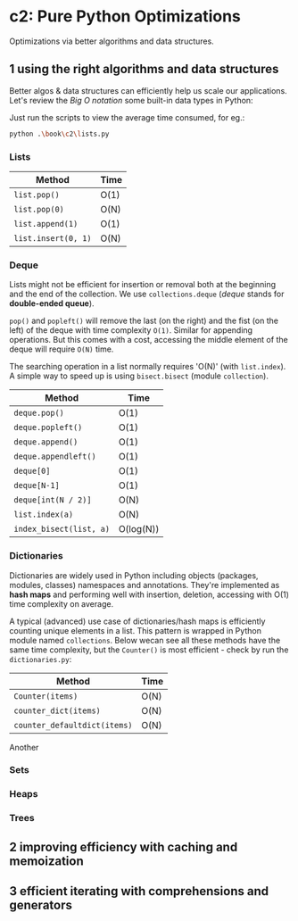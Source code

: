 # c2: Pure Python Optimizations

Optimizations via better algorithms and data structures.

## 1 using the right algorithms and data structures

Better algos & data structures can efficiently help us scale our applications. Let's review the *Big O notation* some built-in data types in Python:

Just run the scripts to view the average time consumed, for eg.:

```bash
python .\book\c2\lists.py
```

### Lists

| Method | Time |
| --- | --- |
| `list.pop()` | O(1) |
| `list.pop(0)` | O(N) |
| `list.append(1)` | O(1) |
| `list.insert(0, 1)` | O(N) |

### Deque

Lists might not be efficient for insertion or removal both at the beginning and the end of the collection. We use `collections.deque` (*deque* stands for **double-ended queue**).

`pop()` and `popleft()` will remove the last (on the right) and the fist (on the left) of the deque with time complexity `O(1)`. Similar for appending operations. But this comes with a cost, accessing the middle element of the deque will require `O(N)` time.

The searching operation in a list normally requires 'O(N)' (with `list.index`). A simple way to speed up is using `bisect.bisect` (module `collection`).

| Method | Time |
| --- | --- |
| `deque.pop()` | O(1) |
| `deque.popleft()` | O(1) |
| `deque.append()` | O(1) |
| `deque.appendleft()` | O(1) |
| `deque[0]` | O(1) |
| `deque[N-1]` | O(1) |
| `deque[int(N / 2)]` | O(N) |
| `list.index(a)` | O(N) |
| `index_bisect(list, a)` | O(log(N)) |

### Dictionaries

Dictionaries are widely used in Python including objects (packages, modules, classes) namespaces and annotations. They're implemented as **hash maps** and performing well with insertion, deletion, accessing with O(1) time complexity on average.

A typical (advanced) use case of dictionaries/hash maps is efficiently counting unique elements in a list. This pattern is wrapped in Python module named `collections`. Below wecan see all these methods have the same time complexity, but the `Counter()` is most efficient - check by run the `dictionaries.py`:

| Method | Time |
| --- | --- |
| `Counter(items)` | O(N) |
| `counter_dict(items)` | O(N) |
| `counter_defaultdict(items)` | O(N) |

Another

### Sets

### Heaps

### Trees

## 2 improving efficiency with caching and memoization

## 3 efficient iterating with comprehensions and generators
